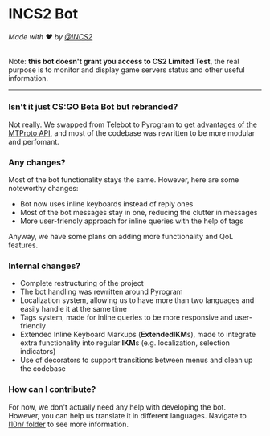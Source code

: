 # INCS2 Bot

###### Made with ❤️ by [@INCS2](https://t.me/INCS2)

Note: **this bot doesn't grant you access to CS2 Limited Test**,
the real purpose is to monitor and display game servers status and other useful information.

---

### Isn't it just CS:GO Beta Bot but rebranded?

Not really. 
We swapped from Telebot to Pyrogram to [get advantages of the MTProto API][mtproto api advantages], 
and most of the codebase was rewritten to be more modular and perfomant. 

### Any changes?

Most of the bot functionality stays the same. However, here are some noteworthy changes:
- Bot now uses inline keyboards instead of reply ones
- Most of the bot messages stay in one, reducing the clutter in messages
- More user-friendly approach for inline queries with the help of tags

Anyway, we have some plans on adding more functionality and QoL features.

### Internal changes?
 
- Complete restructuring of the project
- The bot handling was rewritten around Pyrogram
- Localization system, allowing us to have more than two languages
  and easily handle it at the same time
- Tags system, made for inline queries to be more responsive and user-friendly
- Extended Inline Keyboard Markups (**ExtendedIKM**s), 
  made to integrate extra functionality into regular **IKM**s (e.g. localization, selection indicators)
- Use of decorators to support transitions between menus and clean up the codebase

### How can I contribute?

For now, we don't actually need any help with developing the bot. \
However, you can help us translate it in different languages. Navigate to [l10n/ folder](./l10n) to see more information.


[mtproto api advantages]: https://docs.pyrogram.org/topics/mtproto-vs-botapi#advantages-of-the-mtproto-api